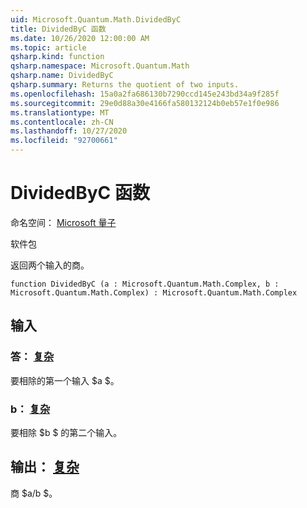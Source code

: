 ```yaml
---
uid: Microsoft.Quantum.Math.DividedByC
title: DividedByC 函数
ms.date: 10/26/2020 12:00:00 AM
ms.topic: article
qsharp.kind: function
qsharp.namespace: Microsoft.Quantum.Math
qsharp.name: DividedByC
qsharp.summary: Returns the quotient of two inputs.
ms.openlocfilehash: 15a0a2fa686130b7290ccd145e243bd34a9f285f
ms.sourcegitcommit: 29e0d88a30e4166fa580132124b0eb57e1f0e986
ms.translationtype: MT
ms.contentlocale: zh-CN
ms.lasthandoff: 10/27/2020
ms.locfileid: "92700661"
---
```

# <a name="dividedbyc-function"></a>DividedByC 函数

命名空间： [Microsoft 量子](xref:Microsoft.Quantum.Math)

软件包 [](https://nuget.org/packages/)


返回两个输入的商。

```qsharp
function DividedByC (a : Microsoft.Quantum.Math.Complex, b : Microsoft.Quantum.Math.Complex) : Microsoft.Quantum.Math.Complex
```


## <a name="input"></a>输入

### <a name="a--complex"></a>答： [复杂](xref:Microsoft.Quantum.Math.Complex)

要相除的第一个输入 $a $。


### <a name="b--complex"></a>b： [复杂](xref:Microsoft.Quantum.Math.Complex)

要相除 $b $ 的第二个输入。



## <a name="output--complex"></a>输出： [复杂](xref:Microsoft.Quantum.Math.Complex)

商 $a/b $。